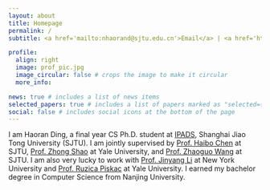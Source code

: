 ```yaml
---
layout: about
title: Homepage
permalink: /
subtitle: <a href='mailto:nhaorand@sjtu.edu.cn'>Email</a> | <a href='https://scholar.google.com/citations?user=KHqnYgQAAAAJ'>Google Scholar</a> | <a href='https://github.com/nhaorand/'>GitHub</a>

profile:
  align: right
  image: prof_pic.jpg
  image_circular: false # crops the image to make it circular
  more_info:

news: true # includes a list of news items
selected_papers: true # includes a list of papers marked as "selected={true}"
social: false # includes social icons at the bottom of the page
---
```


I am Haoran Ding, a final year CS Ph.D. student at [IPADS](https://ipads.se.sjtu.edu.cn/), Shanghai Jiao Tong University (SJTU). I am jointly supervised by [Prof. Haibo Chen](https://ipads.se.sjtu.edu.cn/pub/members/haibo_chen) at SJTU, [Prof. Zhong Shao](https://www.cs.yale.edu/homes/shao/) at Yale University, and [Prof. Zhaoguo Wang](https://ipads.se.sjtu.edu.cn/pub/members/zhaoguo_wang) at SJTU. I am also very lucky to work with [Prof. Jinyang Li](https://www.news.cs.nyu.edu/~jinyang/) at New York University and [Prof. Ruzica Piskac](https://www.cs.yale.edu/homes/piskac/) at Yale University. I earned my bachelor degree in Computer Science from Nanjing University.

